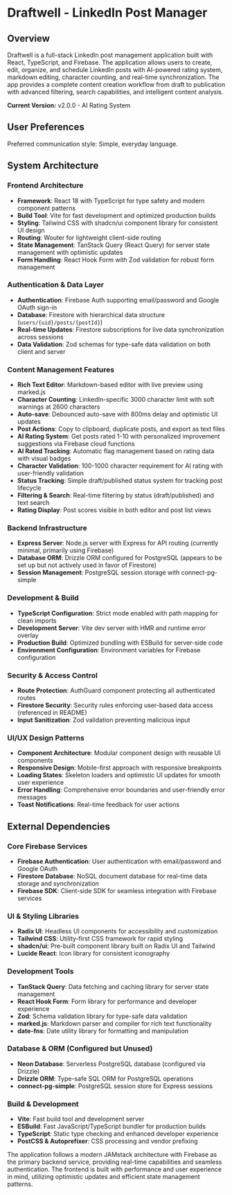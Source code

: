 # Draftwell - LinkedIn Post Manager

## Overview

Draftwell is a full-stack LinkedIn post management application built with React, TypeScript, and Firebase. The application allows users to create, edit, organize, and schedule LinkedIn posts with AI-powered rating system, markdown editing, character counting, and real-time synchronization. The app provides a complete content creation workflow from draft to publication with advanced filtering, search capabilities, and intelligent content analysis.

**Current Version:** v2.0.0 - AI Rating System

## User Preferences

Preferred communication style: Simple, everyday language.

## System Architecture

### Frontend Architecture
- **Framework**: React 18 with TypeScript for type safety and modern component patterns
- **Build Tool**: Vite for fast development and optimized production builds
- **Styling**: Tailwind CSS with shadcn/ui component library for consistent UI design
- **Routing**: Wouter for lightweight client-side routing
- **State Management**: TanStack Query (React Query) for server state management with optimistic updates
- **Form Handling**: React Hook Form with Zod validation for robust form management

### Authentication & Data Layer
- **Authentication**: Firebase Auth supporting email/password and Google OAuth sign-in
- **Database**: Firestore with hierarchical data structure (`users/{uid}/posts/{postId}`)
- **Real-time Updates**: Firestore subscriptions for live data synchronization across sessions
- **Data Validation**: Zod schemas for type-safe data validation on both client and server

### Content Management Features
- **Rich Text Editor**: Markdown-based editor with live preview using marked.js
- **Character Counting**: LinkedIn-specific 3000 character limit with soft warnings at 2600 characters
- **Auto-save**: Debounced auto-save with 800ms delay and optimistic UI updates
- **Post Actions**: Copy to clipboard, duplicate posts, and export as text files
- **AI Rating System**: Get posts rated 1-10 with personalized improvement suggestions via Firebase cloud functions
- **AI Rated Tracking**: Automatic flag management based on rating data with visual badges
- **Character Validation**: 100-1000 character requirement for AI rating with user-friendly validation
- **Status Tracking**: Simple draft/published status system for tracking post lifecycle
- **Filtering & Search**: Real-time filtering by status (draft/published) and text search
- **Rating Display**: Post scores visible in both editor and post list views

### Backend Infrastructure
- **Express Server**: Node.js server with Express for API routing (currently minimal, primarily using Firebase)
- **Database ORM**: Drizzle ORM configured for PostgreSQL (appears to be set up but not actively used in favor of Firestore)
- **Session Management**: PostgreSQL session storage with connect-pg-simple

### Development & Build
- **TypeScript Configuration**: Strict mode enabled with path mapping for clean imports
- **Development Server**: Vite dev server with HMR and runtime error overlay
- **Production Build**: Optimized bundling with ESBuild for server-side code
- **Environment Configuration**: Environment variables for Firebase configuration

### Security & Access Control
- **Route Protection**: AuthGuard component protecting all authenticated routes
- **Firestore Security**: Security rules enforcing user-based data access (referenced in README)
- **Input Sanitization**: Zod validation preventing malicious input

### UI/UX Design Patterns
- **Component Architecture**: Modular component design with reusable UI components
- **Responsive Design**: Mobile-first approach with responsive breakpoints
- **Loading States**: Skeleton loaders and optimistic UI updates for smooth user experience
- **Error Handling**: Comprehensive error boundaries and user-friendly error messages
- **Toast Notifications**: Real-time feedback for user actions

## External Dependencies

### Core Firebase Services
- **Firebase Authentication**: User authentication with email/password and Google OAuth
- **Firestore Database**: NoSQL document database for real-time data storage and synchronization
- **Firebase SDK**: Client-side SDK for seamless integration with Firebase services

### UI & Styling Libraries
- **Radix UI**: Headless UI components for accessibility and customization
- **Tailwind CSS**: Utility-first CSS framework for rapid styling
- **shadcn/ui**: Pre-built component library built on Radix UI and Tailwind
- **Lucide React**: Icon library for consistent iconography

### Development Tools
- **TanStack Query**: Data fetching and caching library for server state management
- **React Hook Form**: Form library for performance and developer experience
- **Zod**: Schema validation library for type-safe data validation
- **marked.js**: Markdown parser and compiler for rich text functionality
- **date-fns**: Date utility library for formatting and manipulation

### Database & ORM (Configured but Unused)
- **Neon Database**: Serverless PostgreSQL database (configured via Drizzle)
- **Drizzle ORM**: Type-safe SQL ORM for PostgreSQL operations
- **connect-pg-simple**: PostgreSQL session store for Express sessions

### Build & Development
- **Vite**: Fast build tool and development server
- **ESBuild**: Fast JavaScript/TypeScript bundler for production builds
- **TypeScript**: Static type checking and enhanced developer experience
- **PostCSS & Autoprefixer**: CSS processing and vendor prefixing

The application follows a modern JAMstack architecture with Firebase as the primary backend service, providing real-time capabilities and seamless authentication. The frontend is built with performance and user experience in mind, utilizing optimistic updates and efficient state management patterns.